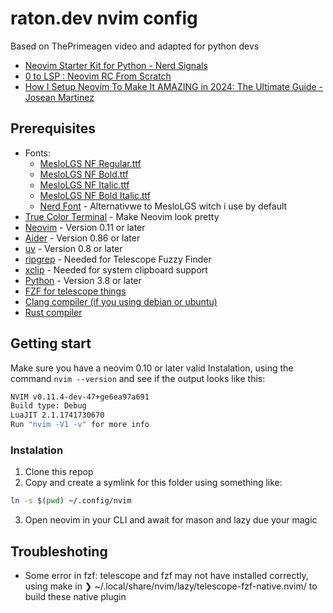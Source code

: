# raton.dev nvim config

Based on ThePrimeagen video and adapted for python devs
- [Neovim Starter Kit for Python - Nerd Signals](https://www.youtube.com/watch?v=jWZ_JeLgDxU)
- [0 to LSP : Neovim RC From Scratch](https://www.youtube.com/watch?v=w7i4amO_zaE)
- [How I Setup Neovim To Make It AMAZING in 2024: The Ultimate Guide -  Josean Martinez](https://yewtu.be/watch?v=6pAG3BHurdM&listen=false)

## Prerequisites
- Fonts:
    - [MesloLGS NF Regular.ttf](
       https://github.com/romkatv/powerlevel10k-media/raw/master/MesloLGS%20NF%20Regular.ttf)
    - [MesloLGS NF Bold.ttf](
       https://github.com/romkatv/powerlevel10k-media/raw/master/MesloLGS%20NF%20Bold.ttf)
    - [MesloLGS NF Italic.ttf](
       https://github.com/romkatv/powerlevel10k-media/raw/master/MesloLGS%20NF%20Italic.ttf)
    - [MesloLGS NF Bold Italic.ttf](
       https://github.com/romkatv/powerlevel10k-media/raw/master/MesloLGS%20NF%20Bold%20Italic.ttf)
    - [Nerd Font](https://www.nerdfonts.com/) - Alternativwe to MesloLGS witch i use by default
- [True Color Terminal](https://gist.github.com/kurahaupo/6ce0eaefe5e730841f03cb82b061daa2#now-supporting-true-color) - Make Neovim look pretty
- [Neovim](https://neovim.io/) - Version 0.11 or later
- [Aider](https://aider.chat/) - Version 0.86 or later
- [uv](https://docs.astral.sh/uv/) - Version 0.8 or later
- [ripgrep](https://github.com/BurntSushi/ripgrep) - Needed for Telescope Fuzzy Finder
- [xclip](sttps://linuxconfig.org/how-to-use-xclip-on-linux) - Needed for system clipboard support
- [Python](https://www.python.org/) - Version 3.8 or later
- [FZF for telescope things](https://github.com/junegunn/fzf)
- [Clang compiler (if you using debian or ubuntu)](https://packages.debian.org/bookworm/clang)
- [Rust compiler](https://www.rust-lang.org)

## Getting start

Make sure you have a neovim 0.10 or later valid Instalation, using the command `nvim --version` and see if  the output looks like this:

```bash
NVIM v0.11.4-dev-47+ge6ea97a691
Build type: Debug
LuaJIT 2.1.1741730670
Run "nvim -V1 -v" for more info
```

### Instalation
1. Clone this repop
2. Copy and create a symlink for this folder using something like:
```bash
ln -s $(pwd) ~/.config/nvim
```

3. Open neovim in your CLI and await for mason and lazy due your magic 

## Troubleshoting
- Some error in fzf:
telescope and fzf may not have installed correctly, using make in ❯ ~/.local/share/nvim/lazy/telescope-fzf-native.nvim/ to build these native plugin


